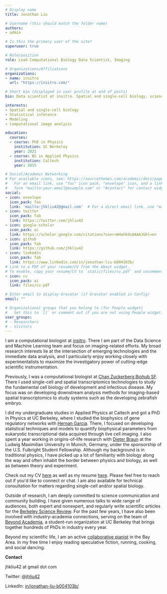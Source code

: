 ```yaml
---
# Display name
title: Jonathan Liu

# Username (this should match the folder name)
authors:
- admin

# Is this the primary user of the site?
superuser: true

# Role/position
role: Lead Computational Biology Data Scientist, Imaging

# Organizations/Affiliations
organizations:
- name: insitro
  url: "https://insitro.com/"

# Short bio (displayed in user profile at end of posts)
bio: Data scientist at insitro. Spatial and single-cell biology, science communication and community, music and dance. He/him/his.

interests:
- Spatial and single-cell biology
- Statistical inference
- Modeling
- Computational image analysis

education:
  courses:
  - course: PhD in Physics
    institution: UC Berkeley
    year: 2021
  - course: BS in Applied Physics
    institution: Caltech
    year: 2015

# Social/Academic Networking
# For available icons, see: https://sourcethemes.com/academic/docs/page-builder/#icons
#   For an email link, use "fas" icon pack, "envelope" icon, and a link in the
#   form "mailto:your-email@example.com" or "#contact" for contact widget.
social:
- icon: envelope
  icon_pack: fas
  link: 'mailto:jhkliu42@gmail.com'  # For a direct email link, use "mailto:test@example.org".
- icon: twitter
  icon_pack: fab
  link: https://twitter.com/jhliu42
- icon: google-scholar
  icon_pack: ai
  link: https://scholar.google.com/citations?user=W4whkdsAAAAJ&hl=en
- icon: github
  icon_pack: fab
  link: https://github.com/jhkliu42
- icon: linkedin
  icon_pack: fab
  link: https://www.linkedin.com/in/jonathan-liu-b004103b/
# Link to a PDF of your resume/CV from the About widget.
# To enable, copy your resume/CV to `static/files/cv.pdf` and uncomment the lines below.
- icon: cv
  icon_pack: ai
  link: files/cv.pdf

# Enter email to display Gravatar (if Gravatar enabled in Config)
email: ""

# Organizational groups that you belong to (for People widget)
#   Set this to `[]` or comment out if you are not using People widget.
user_groups:
# - Researchers
# - Visitors
---
```

I am a computational biologist at [insitro](https://insitro.com/). There I am part of the Data Science and Machine Learning team and focus on imaging-related efforts. My broad research interests lie at the intersection of emerging technologies and the immediate data analysis, and I particularly enjoy working closely with experimentalists to maximize the investigatory power of cutting-edge scientific instrumentation.

Previously, I was a computational biologist at [Chan Zuckerberg Biohub SF](https://www.czbiohub.org/sf/). There I used single-cell and spatial transcriptomics technologies to study the fundamental cell biology of development and infectious disease. My focus was on developing downstream analysis methods for imaging-based spatial transcriptomics to study systems such as the developing zebrafish embryo.

I did my undergraduate studies in Applied Physics at Caltech and got a PhD in Physics at UC Berkeley, where I studied the biophysics of gene regulatory networks with [Hernan Garcia](http://garcialab.berkeley.edu/). There, I focused on developing statistical techniques and models to quantify biophysical parameters from eukaryotic transcriptional data acquired through live cell imaging. I also spent a year working in origins-of-life research with [Dieter Braun](https://www.biosystems.physik.uni-muenchen.de/) at the Ludwig Maximilian University in Munich, Germany, under the sponsorship of the U.S. Fulbright Student Fellowship. Although my background is in traditional physics, I have picked up a lot of familiarity with biology along the way and often inhabit the border between physics and biology, as well as between theory and experiment.

Check out my CV [here](files/cv.pdf) as well as my resume [here](files/resume.pdf). Please feel free to reach out if you'd like to connect or chat. I am also available for technical consultation for matters regarding single-cell and/or spatial biology.

Outside of research, I am deeply committed to science communication and community building. I have given numerous talks to wide range of audiences, both expert and nonexpert, and regularly write scientific articles for the [Berkeley Science Review](http://berkeleysciencereview.com/). For the past few years, I have also been involved with industry-academia connections, serving on the team of [Beyond Academia](https://beyondacademia.berkeley.edu/), a student-run organization at UC Berkeley that brings together hundreds of PhDs in industry every year.

Beyond my scientific life, I am an active [collaborative pianist](piano/) in the Bay Area. In my free time I enjoy reading speculative fiction, running, cooking, and social dancing.

**Contact**

jhkliu42 at gmail dot com

Twitter: [@jhliu42](https://twitter.com/jhliu42)

LinkedIn: [in/jonathan-liu-b004103b/](https://www.linkedin.com/in/jonathan-liu-b004103b/)
